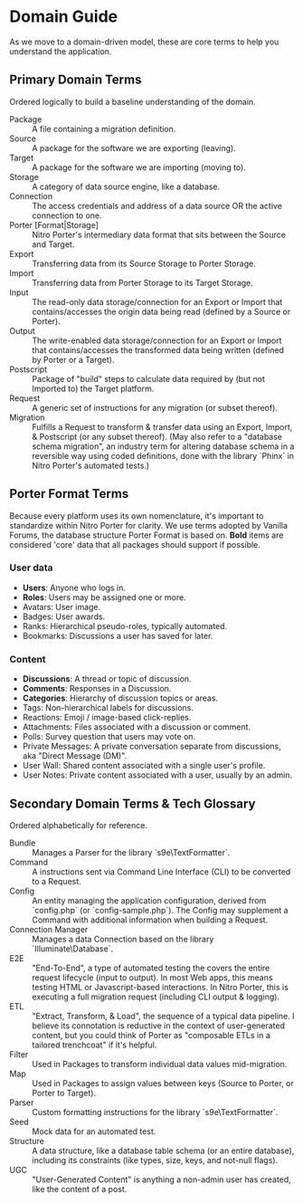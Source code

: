 # Domain Guide

As we move to a domain-driven model, these are core terms to help you understand the application.

## Primary Domain Terms

Ordered logically to build a baseline understanding of the domain.

<dt>Package</dt>
<dd>A file containing a migration definition.</dd>

<dt>Source</dt>
<dd>A package for the software we are exporting (leaving).</dd>

<dt>Target</dt>
<dd>A package for the software we are importing (moving to).</dd>

<dt>Storage</dt>
<dd>A category of data source engine, like a database.</dd>

<dt>Connection</dt>
<dd>The access credentials and address of a data source OR the active connection to one.</dd>

<dt>Porter [Format|Storage]</dt>
<dd>Nitro Porter's intermediary data format that sits between the Source and Target.</dd>

<dt>Export</dt>
<dd>Transferring data from its Source Storage to Porter Storage.</dd>

<dt>Import</dt>
<dd>Transferring data from Porter Storage to its Target Storage.</dd>

<dt>Input</dt>
<dd>The read-only data storage/connection for an Export or Import that contains/accesses
the origin data being read (defined by a Source or Porter).</dd>

<dt>Output</dt>
<dd>The write-enabled data storage/connection for an Export or Import that contains/accesses
the transformed data being written (defined by Porter or a Target).</dd>

<dt>Postscript</dt>
<dd>Package of "build" steps to calculate data required by (but not Imported to) the Target platform.</dd>

<dt>Request</dt>
<dd>A generic set of instructions for any migration (or subset thereof).</dd>

<dt>Migration</dt>
<dd>Fulfills a Request to transform & transfer data using an Export, Import, & Postscript (or any subset thereof).
(May also refer to a "database schema migration", an industry term for altering database schema in a reversible way 
using coded definitions, done with the library `Phinx` in Nitro Porter's automated tests.)</dd>

## Porter Format Terms

Because every platform uses its own nomenclature, it's important to standardize within Nitro Porter for clarity.
We use terms adopted by Vanilla Forums, the database structure Porter Format is based on. **Bold** items are considered 'core' data that all packages should support if possible.

### User data

- **Users**: Anyone who logs in.
- **Roles**: Users may be assigned one or more.
- Avatars: User image.
- Badges: User awards.
- Ranks: Hierarchical pseudo-roles, typically automated.
- Bookmarks: Discussions a user has saved for later.

### Content

- **Discussions**: A thread or topic of discussion.
- **Comments**: Responses in a Discussion.
- **Categories**: Hierarchy of discussion topics or areas.
- Tags: Non-hierarchical labels for discussions.
- Reactions: Emoji / image-based click-replies.
- Attachments: Files associated with a discussion or comment.
- Polls: Survey question that users may vote on.
- Private Messages: A private conversation separate from discussions, aka "Direct Message (DM)".
- User Wall: Shared content associated with a single user's profile.
- User Notes: Private content associated with a user, usually by an admin.

## Secondary Domain Terms & Tech Glossary

Ordered alphabetically for reference.

<dt>Bundle</dt>
<dd>Manages a Parser for the library `s9e\TextFormatter`.</dd>

<dt>Command</dt>
<dd>A instructions sent via Command Line Interface (CLI) to be converted to a Request.</dd>

<dt>Config</dt>
<dd>An entity managing the application configuration, derived from `config.php` (or `config-sample.php`).
The Config may supplement a Command with additional information when building a Request.</dd>

<dt>Connection Manager</dt>
<dd>Manages a data Connection based on the library `Illuminate\Database`.</dd>

<dt>E2E</dt>
<dd>"End-To-End", a type of automated testing the covers the entire request lifecycle (input to output). 
In most Web apps, this means testing HTML or Javascript-based interactions.
In Nitro Porter, this is executing a full migration request (including CLI output & logging).</dd>

<dt>ETL</dt>
<dd>"Extract, Transform, & Load", the sequence of a typical data pipeline.
I believe its connotation is reductive in the context of user-generated content,
but you could think of Porter as "composable ETLs in a tailored trenchcoat" if it's helpful.</dd>

<dt>Filter</dt>
<dd>Used in Packages to transform individual data values mid-migration.</dd>

<dt>Map</dt>
<dd>Used in Packages to assign values between keys (Source to Porter, or Porter to Target).</dd>

<dt>Parser</dt>
<dd>Custom formatting instructions for the library `s9e\TextFormatter`.</dd>

<dt>Seed</dt>
<dd>Mock data for an automated test.</dd>

<dt>Structure</dt>
<dd>A data structure, like a database table schema (or an entire database), including its constraints
(like types, size, keys, and not-null flags).</dd>

<dt>UGC</dt>
<dd>"User-Generated Content" is anything a non-admin user has created, like the content of a post.</dd>
